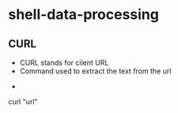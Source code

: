 # shell-data-processing
## CURL
- CURL stands for cilent URL
- Command used to extract the text from the url
- ``` 
curl "url" 
```  

  
